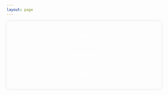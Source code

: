 ```yaml
---
layout: page
---
```

<script setup>
import {
  VPTeamPage,
  VPTeamPageTitle,
  VPTeamMembers
} from 'vitepress/theme'
const members = [
  {
    avatar: 'https://p0.meituan.net/csc/05feb33b6fd287de69b7ad8f68c9bec3122241.jpg',
    name: 'Mark Bang',
    title: 'Creator',
    links: [
      { icon: 'github', link: 'https://github.com/markbang' },
    ]
  },
]
const partners = []
</script>

<style>
  .course-container {
      display: flex;
      flex-direction: column;
      justify-content: center;
      align-items: center;
      padding: 20px;
      border-radius: 10px;
      box-shadow: 0 0 10px rgba(0, 0, 0, 0.1);
  }
  .course-container h1 {
      margin-bottom: 20px;
  }
  a.course-link {
      display: inline-block;
      padding: 10px 20px;
      margin: 10px 0;
      color: white;
      text-decoration: none;
      border-radius: 5px;
      transition: background-color 0.3s, transform 0.3s;
  }
  a.course-link:hover {
      background-color: gray;
      transform: translateY(-2px);
  }
  a.course-link:active {
      background-color: #1ecaca;
      transform: translateY(0);
  }
</style>

<VPTeamPage>
  <VPTeamPageTitle>
    <template #title>站点作者</template>
    <template #lead>本人本科大二，开本站一方面为了方便自己查找自己学过的知识和分享给大家，另一方面是督促自己学习，任务驱动型吧（差不多。。。。）</template>
  </VPTeamPageTitle>
  <VPTeamMembers :members="members" />
  <VPTeamPageSection>
    <template #title>贡献者</template>
    <template #lead>通过提评论或者Pull优化本站内容即可以申请进入贡献者名单哦</template>
    <template #members>
      <VPTeamMembers size="small" :members="partners" />
    </template>
  </VPTeamPageSection>
</VPTeamPage>
<div class="course-container">
    <a href="./学科期末复习/数据挖掘" class="course-link">数据挖掘</a>
    <a href="./学科期末复习/数据结构与算法" class="course-link">数据结构与算法</a>
    <a href="./学科期末复习/信息检索" class="course-link">信息检索</a>
</div>